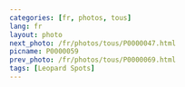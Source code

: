 ```yaml
---
categories: [fr, photos, tous]
lang: fr
layout: photo
next_photo: /fr/photos/tous/P0000047.html
picname: P0000059
prev_photo: /fr/photos/tous/P0000069.html
tags: [Leopard Spots]
---
```

